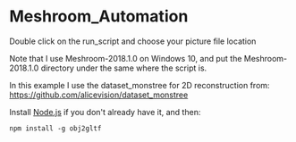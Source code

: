 # Meshroom_Automation

Double click on the run_script and choose your picture file location

Note that I use Meshroom-2018.1.0 on Windows 10, and put the Meshroom-2018.1.0 directory under the same where the script is.

In this example I use the dataset_monstree for 2D reconstruction from: https://github.com/alicevision/dataset_monstree

Install [Node.js](https://nodejs.org/en/) if you don't already have it, and then:

```
npm install -g obj2gltf
```

